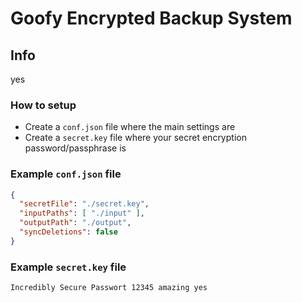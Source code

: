 # Goofy Encrypted Backup System

## Info
yes

### How to setup
* Create a `conf.json` file where the main settings are
* Create a `secret.key` file where your secret encryption password/passphrase is


### Example `conf.json` file
```json
{
  "secretFile": "./secret.key",
  "inputPaths": [ "./input" ],
  "outputPath": "./output",
  "syncDeletions": false
}
```

### Example `secret.key` file
```
Incredibly Secure Passwort 12345 amazing yes
```